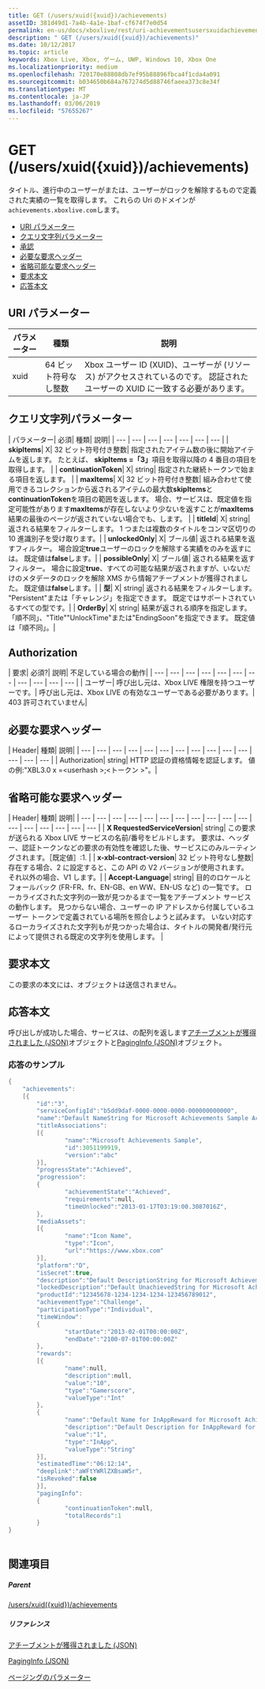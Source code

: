 ```yaml
---
title: GET (/users/xuid({xuid})/achievements)
assetID: 381d49d1-7a4b-4a1e-1baf-cf674f7e0d54
permalink: en-us/docs/xboxlive/rest/uri-achievementsusersxuidachievementsgetv2.html
description: " GET (/users/xuid({xuid})/achievements)"
ms.date: 10/12/2017
ms.topic: article
keywords: Xbox Live, Xbox, ゲーム, UWP, Windows 10, Xbox One
ms.localizationpriority: medium
ms.openlocfilehash: 720170e88808db7ef95b88896fbca4f1cda4a091
ms.sourcegitcommit: b034650b684a767274d5d88746faeea373c8e34f
ms.translationtype: MT
ms.contentlocale: ja-JP
ms.lasthandoff: 03/06/2019
ms.locfileid: "57655267"
---
```

# <a name="get-usersxuidxuidachievements"></a>GET (/users/xuid({xuid})/achievements)
タイトル、進行中のユーザーがまたは、ユーザーがロックを解除するもので定義された実績の一覧を取得します。 これらの Uri のドメインが`achievements.xboxlive.com`します。
 
  * [URI パラメーター](#ID4EX)
  * [クエリ文字列パラメーター](#ID4ECB)
  * [承認](#ID4ENF)
  * [必要な要求ヘッダー](#ID4ESG)
  * [省略可能な要求ヘッダー](#ID4ESH)
  * [要求本文](#ID4EIBAC)
  * [応答本文](#ID4ETBAC)
 
<a id="ID4EX"></a>

 
## <a name="uri-parameters"></a>URI パラメーター
 
| パラメーター| 種類| 説明| 
| --- | --- | --- | 
| xuid| 64 ビット符号なし整数| Xbox ユーザー ID (XUID)、ユーザーが (リソース) がアクセスされているのです。 認証されたユーザーの XUID に一致する必要があります。| 
  
<a id="ID4ECB"></a>

 
## <a name="query-string-parameters"></a>クエリ文字列パラメーター
 
| パラメーター| 必須| 種類| 説明| 
| --- | --- | --- | --- | --- | --- | --- | 
| <b>skipItems</b>| X| 32 ビット符号付き整数| 指定されたアイテム数の後に開始アイテムを返します。 たとえば、 <b>skipItems =「3」</b>項目を取得以降の 4 番目の項目を取得します。 | 
| <b>continuationToken</b>| X| string| 指定された継続トークンで始まる項目を返します。 | 
| <b>maxItems</b>| X| 32 ビット符号付き整数| 組み合わせて使用できるコレクションから返されるアイテムの最大数<b>skipItems</b>と<b>continuationToken</b>を項目の範囲を返します。 場合、サービスは、既定値を指定可能性があります<b>maxItems</b>が存在しないより少ないを返すことが<b>maxItems</b>結果の最後のページが返されていない場合でも、します。 | 
| <b>titleId</b>| X| string| 返される結果をフィルターします。 1 つまたは複数のタイトルをコンマ区切りの 10 進識別子を受け取ります。| 
| <b>unlockedOnly</b>| X| ブール値| 返される結果を返すフィルター。 場合設定<b>true</b>ユーザーのロックを解除する実績をのみを返すには。 既定値は<b>false</b>します。| 
| <b>possibleOnly</b>| X| ブール値| 返される結果を返すフィルター。 場合に設定<b>true</b>、すべての可能な結果が返されますが、いないだけのメタデータのロックを解除 XMS から情報アチーブメントが獲得されました。 既定値は<b>false</b>します。| 
| <b>型</b>| X| string| 返される結果をフィルターします。 "Persistent"または「チャレンジ」を指定できます。 既定ではサポートされているすべての型です。| 
| <b>OrderBy</b>| X| string| 結果が返される順序を指定します。 「順不同」、"Title""UnlockTime"または"EndingSoon"を指定できます。 既定値は「順不同」。| 
  
<a id="ID4ENF"></a>

 
## <a name="authorization"></a>Authorization
 
| 要求| 必須?| 説明| 不足している場合の動作| 
| --- | --- | --- | --- | --- | --- | --- | --- | --- | --- | --- | 
| ユーザー| 呼び出し元は、Xbox LIVE 権限を持つユーザーです。| 呼び出し元は、Xbox LIVE の有効なユーザーである必要があります。| 403 許可されていません| 
  
<a id="ID4ESG"></a>

 
## <a name="required-request-headers"></a>必要な要求ヘッダー
 
| Header| 種類| 説明| 
| --- | --- | --- | --- | --- | --- | --- | --- | --- | --- | --- | --- | --- | --- | 
| Authorization| string| HTTP 認証の資格情報を認証します。 値の例:"XBL3.0 x =&lt;userhash >;&lt;トークン >"。| 
  
<a id="ID4ESH"></a>

 
## <a name="optional-request-headers"></a>省略可能な要求ヘッダー
 
| Header| 種類| 説明| 
| --- | --- | --- | --- | --- | --- | --- | --- | --- | --- | --- | --- | --- | --- | --- | --- | --- | 
| <b>X RequestedServiceVersion</b>| string| この要求が送られる Xbox LIVE サービスの名前/番号をビルドします。 要求は、ヘッダー、認証トークンなどの要求の有効性を確認した後、サービスにのみルーティングされます。［既定値］:1. | 
| <b>x-xbl-contract-version</b>| 32 ビット符号なし整数| 存在する場合、2 に設定すると、この API の V2 バージョンが使用されます。 それ以外の場合、V1 します。| 
| <b>Accept-Language</b>| string| 目的のロケールとフォールバック (FR-FR、fr、EN-GB、en WW、EN-US など) の一覧です。 ローカライズされた文字列の一致が見つかるまで一覧をアチーブメント サービスの動作します。 見つからない場合、ユーザーの IP アドレスから付属しているユーザー トークンで定義されている場所を照合しようと試みます。 いない対応するローカライズされた文字列もが見つかった場合は、タイトルの開発者/発行元によって提供される既定の文字列を使用します。 | 
  
<a id="ID4EIBAC"></a>

 
## <a name="request-body"></a>要求本文
 
この要求の本文には、オブジェクトは送信されません。
  
<a id="ID4ETBAC"></a>

 
## <a name="response-body"></a>応答本文
 
呼び出しが成功した場合、サービスは、の配列を返します[アチーブメントが獲得されました (JSON)](../../json/json-achievementv2.md)オブジェクトと[PagingInfo (JSON)](../../json/json-paginginfo.md)オブジェクト。
 
<a id="ID4ECCAC"></a>

 
### <a name="sample-response"></a>応答のサンプル
 

```cpp
{
    "achievements":
    [{
        "id":"3",
        "serviceConfigId":"b5dd9daf-0000-0000-0000-000000000000",
        "name":"Default NameString for Microsoft Achievements Sample Achievement 3",
        "titleAssociations":
        [{
                "name":"Microsoft Achievements Sample",
                "id":3051199919,
                "version":"abc"
        }],
        "progressState":"Achieved",
        "progression":
        {
                "achievementState":"Achieved",
                "requirements":null,
                "timeUnlocked":"2013-01-17T03:19:00.3087016Z",
        },
        "mediaAssets":
        [{
                "name":"Icon Name",
                "type":"Icon",
                "url":"https://www.xbox.com"
        }],
        "platform":"D",
        "isSecret":true,
        "description":"Default DescriptionString for Microsoft Achievements Sample Achievement 3",
        "lockedDescription":"Default UnachievedString for Microsoft Achievements Sample Achievement 3",
        "productId":"12345678-1234-1234-1234-123456789012",
        "achievementType":"Challenge",
        "participationType":"Individual",
        "timeWindow":
        {
                "startDate":"2013-02-01T00:00:00Z",
                "endDate":"2100-07-01T00:00:00Z"
        },
        "rewards":
        [{
                "name":null,
                "description":null,
                "value":"10",
                "type":"Gamerscore",
                "valueType":"Int"
        },
        {
                "name":"Default Name for InAppReward for Microsoft Achievements Sample Achievement 3",
                "description":"Default Description for InAppReward for Microsoft Achievements Sample Achievement 3",
                "value":"1",
                "type":"InApp",
                "valueType":"String"
        }],
        "estimatedTime":"06:12:14",
        "deeplink":"aWFtYWRlZXBsaW5r",
        "isRevoked":false
        }],
        "pagingInfo":
        {
                "continuationToken":null,
                "totalRecords":1
        }
}
         
```

   
<a id="ID4EPCAC"></a>

 
## <a name="see-also"></a>関連項目
 
<a id="ID4ERCAC"></a>

 
##### <a name="parent"></a>Parent 

[/users/xuid({xuid})/achievements](uri-achievementsusersxuidachievementsv2.md)

  
<a id="ID4E2CAC"></a>

 
##### <a name="reference"></a>リファレンス 

[アチーブメントが獲得されました (JSON)](../../json/json-achievementv2.md)

 [PagingInfo (JSON)](../../json/json-paginginfo.md)

 [ページングのパラメーター](../../additional/pagingparameters.md)

   